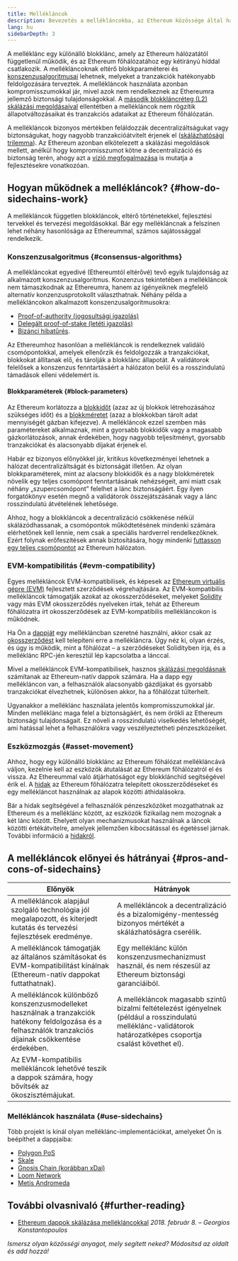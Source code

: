 ```yaml
---
title: Mellékláncok
description: Bevezetés a mellékláncokba, az Ethereum közössége által használt skálázási megoldásba.
lang: hu
sidebarDepth: 3
---
```


A melléklánc egy különálló blokklánc, amely az Ethereum hálózatától függetlenül működik, és az Ethereum főhálózatához egy kétirányú híddal csatlakozik. A mellékláncoknak eltérő blokkparaméterei és [konszenzusalgoritmusai](/developers/docs/consensus-mechanisms/) lehetnek, melyeket a tranzakciók hatékonyabb feldolgozására terveztek. A mellékláncok használata azonban kompromisszumokkal jár, mivel azok nem rendelkeznek az Ethereumra jellemző biztonsági tulajdonságokkal. A [második blokkláncréteg (L2) skálázási megoldásaival](/layer-2/) ellentétben a mellékláncok nem rögzítik állapotváltozásaikat és tranzakciós adataikat az Ethereum főhálózatán.

A mellékláncok bizonyos mértékben feláldozzák decentralizáltságukat vagy biztonságukat, hogy nagyobb tranzakcióátvitelt érjenek el ([skálázhatósági trilemma](https://vitalik.eth.limo/general/2021/05/23/scaling.html)). Az Ethereum azonban elkötelezett a skálázási megoldások mellett, anélkül hogy kompromisszumot kötne a decentralizáció és biztonság terén, ahogy azt a [vízió megfogalmazása](/roadmap/vision/) is mutatja a fejlesztésekre vonatkozóan.

## Hogyan működnek a mellékláncok? {#how-do-sidechains-work}

A mellékláncok független blokkláncok, eltérő történetekkel, fejlesztési tervekkel és tervezési megoldásokkal. Bár egy mellékláncnak a felszínen lehet néhány hasonlósága az Ethereummal, számos sajátossággal rendelkezik.

### Konszenzusalgoritmus {#consensus-algorithms}

A mellékláncokat egyedivé (Ethereumtól eltérővé) tevő egyik tulajdonság az alkalmazott konszenzusalgoritmus. Konzenzus tekintetében a mellékláncok nem támaszkodnak az Ethereumra, hanem az igényeiknek megfelelő alternatív konzenzusprotokollt választhatnak. Néhány példa a mellékláncokon alkalmazott konszenzusalgoritmusokra:

- [Proof-of-authority (jogosultsági igazolás)](/developers/docs/consensus-mechanisms/poa/)
- [Delegált proof-of-stake (letéti igazolás)](https://en.bitcoin.it/wiki/Delegated_proof_of_stake)
- [Bizánci hibatűrés](https://decrypt.co/resources/byzantine-fault-tolerance-what-is-it-explained).

Az Ethereumhoz hasonlóan a mellékláncok is rendelkeznek validáló csomópontokkal, amelyek ellenőrzik és feldolgozzák a tranzakciókat, blokkokat állítanak elő, és tárolják a blokklánc állapotát. A validátorok felelősek a konszenzus fenntartásáért a hálózaton belül és a rosszindulatú támadások elleni védelemért is.

#### Blokkparaméterek {#block-parameters}

Az Ethereum korlátozza a [blokkidőt](/developers/docs/blocks/#block-time) (azaz az új blokkok létrehozásához szükséges időt) és a [blokkméretet](/developers/docs/blocks/#block-size) (azaz a blokkokban tárolt adat mennyiségét gázban kifejezve). A mellékláncok ezzel szemben más paramétereket alkalmaznak, mint a gyorsabb blokkidők vagy a magasabb gázkorlátozások, annak érdekében, hogy nagyobb teljesítményt, gyorsabb tranzakciókat és alacsonyabb díjakat érjenek el.

Habár ez bizonyos előnyökkel jár, kritikus következményei lehetnek a hálózat decentralizáltságát és biztonságát illetően. Az olyan blokkparaméterek, mint az alacsony blokkidők és a nagy blokkméretek növelik egy teljes csomópont fenntartásának nehézségeit, ami miatt csak néhány „szupercsomópont” felelhet a lánc biztonságáért. Egy ilyen forgatókönyv esetén megnő a validátorok összejátszásának vagy a lánc rosszindulatú átvételének lehetősége.

Ahhoz, hogy a blokkláncok a decentralizáció csökkenése nélkül skálázódhassanak, a csomópontok működtetésének mindenki számára elérhetőnek kell lennie, nem csak a speciális hardverrel rendelkezőknek. Ezért folynak erőfeszítések annak biztosítására, hogy mindenki [futtasson egy teljes csomópontot](/developers/docs/nodes-and-clients/#why-should-i-run-an-ethereum-node) az Ethereum hálózaton.

### EVM-kompatibilitás {#evm-compatibility}

Egyes mellékláncok EVM-kompatibilisek, és képesek az [Ethereum virtuális gépre (EVM)](/developers/docs/evm/) fejlesztett szerződések végrehajtására. Az EVM-kompatibilis mellékláncok támogatják azokat az okosszerződéseket, melyeket [Solidity](/developers/docs/smart-contracts/languages/) vagy más EVM okosszerződés nyelveken írtak, tehát az Ethereum főhálózatra írt okosszerződések az EVM-kompatibilis mellékláncokon is működnek.

Ha Ön a [dappját](/developers/docs/dapps/) egy mellékláncban szeretné használni, akkor csak az [okosszerződést](/developers/docs/smart-contracts/) kell telepíteni erre a mellékláncra. Úgy néz ki, olyan érzés, és úgy is működik, mint a főhálózat – a szerződéseket Solidityben írja, és a melléklánc RPC-jén keresztül lép kapcsolatba a lánccal.

Mivel a mellékláncok EVM-kompatibilisek, hasznos [skálázási megoldásnak](/developers/docs/scaling/) számítanak az Ethereum-natív dappok számára. Ha a dapp egy mellékláncon van, a felhasználók alacsonyabb gázdíjakat és gyorsabb tranzakciókat élvezhetnek, különösen akkor, ha a főhálózat túlterhelt.

Ugyanakkor a melléklánc használata jelentős kompromisszumokkal jár. Minden melléklánc maga felel a biztonságáért, és nem örökli az Ethereum biztonsági tulajdonságait. Ez növeli a rosszindulatú viselkedés lehetőségét, ami hatással lehet a felhasználókra vagy veszélyeztetheti pénzeszközeiket.

### Eszközmozgás {#asset-movement}

Ahhoz, hogy egy különálló blokklánc az Ethereum főhálózat mellékláncává váljon, kezelnie kell az eszközök átutalását az Ethereum főhálózatról el és vissza. Az Ethereummal való átjárhatóságot egy blokklánchíd segítségével érik el. A [hidak](/bridges/) az Ethereum főhálózatra telepített okosszerződéseket és egy mellékláncot használnak az alapok közötti áthidalásokra.

Bár a hidak segítségével a felhasználók pénzeszközöket mozgathatnak az Ethereum és a melléklánc között, az eszközök fizikailag nem mozognak a két lánc között. Ehelyett olyan mechanizmusokat használnak a láncok közötti értékátvitelre, amelyek jellemzően kibocsátással és égetéssel járnak. További információ a [hidakról](/developers/docs/bridges/#how-do-bridges-work).

## A mellékláncok előnyei és hátrányai {#pros-and-cons-of-sidechains}

| Előnyök                                                                                                                                                    | Hátrányok                                                                                                                                                      |
| ---------------------------------------------------------------------------------------------------------------------------------------------------------- | -------------------------------------------------------------------------------------------------------------------------------------------------------------- |
| A mellékláncok alapjául szolgáló technológia jól megalapozott, és kiterjedt kutatás és tervezési fejlesztések eredménye.                                   | A mellékláncok a decentralizáció és a bizalomigény-mentesség bizonyos mértékét a skálázhatóságra cserélik.                                                     |
| A mellékláncok támogatják az általános számításokat és EVM-kompatibilitást kínálnak (Ethereum-natív dappokat futtathatnak).                                | Egy melléklánc külön konszenzusmechanizmust használ, és nem részesül az Ethereum biztonsági garanciáiból.                                                      |
| A mellékláncok különböző konszenzusmodelleket használnak a tranzakciók hatékony feldolgozása és a felhasználók tranzakciós díjainak csökkentése érdekében. | A mellékláncok magasabb szintű bizalmi feltételezést igényelnek (például a rosszindulatú melléklánc-validátorok határozatképes csoportja csalást követhet el). |
| Az EVM-kompatibilis mellékláncok lehetővé teszik a dappok számára, hogy bővítsék az ökoszisztémájukat.                                                     |                                                                                                                                                                |

### Mellékláncok használata {#use-sidechains}

Több projekt is kínál olyan melléklánc-implementációkat, amelyeket Ön is beépíthet a dappjaiba:

- [Polygon PoS](https://polygon.technology/solutions/polygon-pos)
- [Skale](https://skale.network/)
- [Gnosis Chain (korábban xDai)](https://www.gnosischain.com/)
- [Loom Network](https://loomx.io/)
- [Metis Andromeda](https://www.metis.io/)

## További olvasnivaló {#further-reading}

- [Ethereum dappok skálázása mellékláncokkal](https://medium.com/loom-network/dappchains-scaling-ethereum-dapps-through-sidechains-f99e51fff447) _2018. február 8. – Georgios Konstantopoulos_

_Ismersz olyan közösségi anyagot, mely segített neked? Módosítsd az oldalt és add hozzá!_
